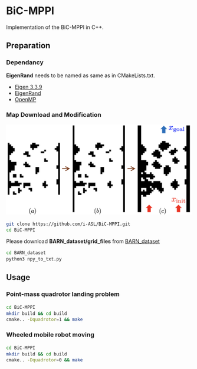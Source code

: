 # BiC-MPPI

Implementation of the BiC-MPPI in C++.

## Preparation

### Dependancy
**EigenRand** needs to be named as same as in CMakeLists.txt.
- [Eigen 3.3.9](https://gitlab.com/libeigen/eigen/-/releases/3.3.9)
- [EigenRand](https://github.com/bab2min/EigenRand)
- [OpenMP](https://www.openmp.org/)

### Map Download and Modification
![MPPI](doc/barn_mod.png)
```bash
git clone https://github.com/i-ASL/BiC-MPPI.git
cd BiC-MPPI
```

Please download **BARN_dataset/grid_files** from [BARN_dataset](https://www.cs.utexas.edu/~xiao/BARN/BARN.html)
```bash
cd BARN_dataset
python3 npy_to_txt.py
```

## Usage
### Point-mass quadrotor landing problem
```bash
cd BiC-MPPI
mkdir build && cd build
cmake.. -Dquadrotor=1 && make
```

### Wheeled mobile robot moving
```bash
cd BiC-MPPI
mkdir build && cd build
cmake.. -Dquadrotor=0 && make
```